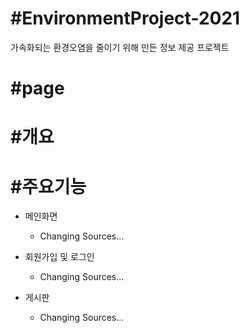 # #EnvironmentProject-2021
가속화되는 환경오염을 줄이기 위해 만든 정보 제공 프로젝트
  
# #page
  
# #개요
  
# #주요기능
  
* 메인화면
  * Changing Sources...

* 회원가입 및 로그인
  * Changing Sources...
  
* 게시판
  * Changing Sources...
